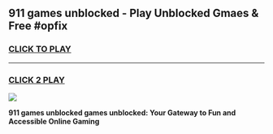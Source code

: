 
## 911 games unblocked - Play Unblocked Gmaes & Free #opfix
<h3>
<a href="https://news.freeplayer.one?title=911_games_unblocked&ref=03M">CLICK TO PLAY</a></h3>
<hr>

<h3>
<a href="https://news.freeplayer.one?title=911_games_unblocked&ref=03M">CLICK 2 PLAY</a>
  
</h3>

<a href="https://news.freeplayer.one?title=911_games_unblocked&ref=03M"><img src="https://clearcache.store/games.png"></a>


**911 games unblocked games unblocked: Your Gateway to Fun and Accessible Online Gaming**
